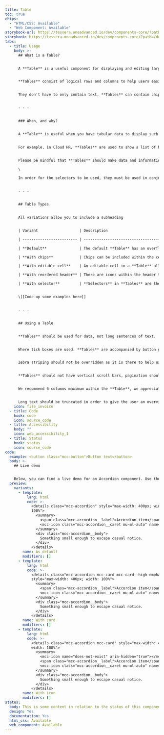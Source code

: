 ```yaml
---
title: Table
toc: true
chips:
  - "HTML/CSS: Available"
  - "Web Component: Available"
storybook-url: https://tessera.oneadvanced.io/dev/components-core/?path=/docs/html-button--as-default
storybook: https://tessera.oneadvanced.io/dev/components-core/?path=/docs/html-accordion--as-default
tabs:
  - title: Usage
    body: >-
      ## What is a Table?


      A **Table** is a useful component for displaying and editing large amounts of data in a more customised and organised way.


      **Tables** consist of logical rows and columns to help users easily find and reference sections of data.


      They don't have to only contain text, **Tables** can contain chips (see chips) to help signal negative, positive etc status' of information.


      - - -


      ### When, and why?


      A **Table** is useful when you have tabular data to display such as data charts. **Tables** can help users easily digest large amounts of data. It can be especially useful when a user might need to edit this data or find a specific piece easily.


      For example, in Cloud HR, **Tables** are used to show a list of how many holidays you have booked and when they are. You can then perform a series of actions on each of these specific rows.


      Please be mindful that **Tables** should make data and information easier to digest information, not harder.\

      \

      In order for the selectors to be used, they must be used in conjunction with the Table header components. Also, for the pagination, it should be used with the Table footer component. Both of these components fall under the Table pattern. Documentation for this is coming soon.


      - - -


      ## Table Types


      All variations allow you to include a subheading


      | Variant                   | Description                                                                                                                                                                                       |

      | ------------------------- | ------------------------------------------------------------------------------------------------------------------------------------------------------------------------------------------------- |

      | **Default**               | The default **Table** has an overflow button to enable actions to be performed on a specific selected row.                                                                                        |

      | **With chips**            | Chips can be included within the cells of a **Table** to help with quick references, breaking up repetitive information and quickly show positive, negative, etc statuses of various information. |

      | **With editable cell**    | An editable cell in a **Table** allowing users to edit the data within a specific cell.                                                                                                           |

      | **With reordered header** | There are icons within the header to allow the user to reorder the content of that specific column either alphabetically or numerically, depending on the content.                                |

      | **With selector**         | **Selectors** in **Tables** are there to help with selecting rows, in order to edit/delete etc or highlight specific cells for visibility purposes.                                               |


      \[[Code up some examples here]]


      - - -


      ## Using a Table


      **Tables** should be used for data, not long sentences of text.


      Where tick boxes are used. **Tables** are accompanied by button groups so that actions can be applied to the whole table or the specific row the user has clicked.


      Zebra striping should not be overridden as it is there to help users scan and follow the **Table's** content easier as well as increasing accessibility.


      **Tables** should not have vertical scroll bars, pagination should be used as part of the **Table** pattern (documentation coming soon). **Tables** should not have more than 13 rows before using the pagination as part of the **Table** pattern.


      We recommend 6 columns maximum within the **Table**, we appreciate some product may need more but the product's information architecture should be reviewed when creating tables. The need to have 6 columns should be a necessity for the user experience.


      Long text should be truncated in order to give the user an overview of the information. However a pop out (see pop out) should be implemented to reveal all of the information within that particular cell.
    icon: file_invoice
  - title: Code
    hook: code
    icon: source_code
  - title: Accessibility
    body: ""
    icon: web_accessibility_1
  - title: Status
    hook: status
    icon: source_code
code:
  example: <button class="mcc-button">Button text</button>
  body: >-
    ## Live demo


    Below, you can find a live demo for an Accordion component. Use the drop-down menus and radio buttons to view the different Button Types and Variants.
  preview:
    variants:
      - template:
          lang: html
          code: >-
            <details class="mcc-accordion" style="max-width: 400px; width:
            100%">
              <summary>
                <span class="mcc-accordion__label">Accordion item</span>
                <mcc-icon class="mcc-accordion__caret mu-ml-auto" name="angle_down" aria-hidden="true"></mcc-icon>
              </summary>
              <div class="mcc-accordion__body">
                Something small enough to escape casual notice.
              </div>
            </details>
        name: As default
        modifiers: []
      - template:
          lang: html
          code: >-
            <details class="mcc-accordion mcc-card mcc-card--high-emphasis"
            style="max-width: 400px; width: 100%">
              <summary>
                <span class="mcc-accordion__label">Accordion item</span>
                <mcc-icon class="mcc-accordion__caret mu-ml-auto" name="angle_down" aria-hidden="true"></mcc-icon>
              </summary>
              <div class="mcc-accordion__body">
                Something small enough to escape casual notice.
              </div>
            </details>
        name: With card
        modifiers: []
      - template:
          lang: html
          code: >-
            <details class="mcc-accordion mcc-card" style="max-width: 400px;
            width: 100%">
              <summary>
                <mcc-icon name="does-not-exist" aria-hidden="true"></mcc-icon>
                <span class="mcc-accordion__label">Accordion item</span>
                <mcc-icon class="mcc-accordion__caret mu-ml-auto" name="angle_down" aria-hidden="true"></mcc-icon>
              </summary>
              <div class="mcc-accordion__body">
                Something small enough to escape casual notice.
              </div>
            </details>
        name: With icon
        modifiers: []
status:
  body: This is some content in relation to the status of this component.
  design: Yes
  documentation: Yes
  html_css: Available
  web_component: Available
---
```

